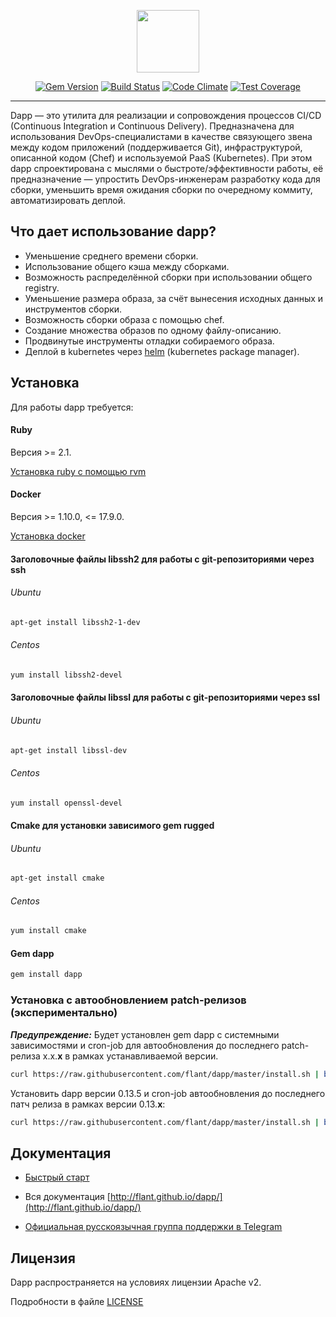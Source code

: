 <p align="center">
  <img src="https://github.com/flant/dapp/raw/master/logo.png" style="max-height:100%;" height="100">
</p>
<p align="center">
  <a href="https://badge.fury.io/rb/dapp"><img alt="Gem Version" src="https://badge.fury.io/rb/dapp.svg" style="max-width:100%;"></a>
  <a href="https://travis-ci.org/flant/dapp"><img alt="Build Status" src="https://travis-ci.org/flant/dapp.svg" style="max-width:100%;"></a>
  <a href="https://codeclimate.com/github/flant/dapp"><img alt="Code Climate" src="https://codeclimate.com/github/flant/dapp/badges/gpa.svg" style="max-width:100%;"></a>
  <a href="https://codeclimate.com/github/flant/dapp/coverage"><img alt="Test Coverage" src="https://codeclimate.com/github/flant/dapp/badges/coverage.svg" style="max-width:100%;"></a>
</p>

___

Dapp — это утилита для реализации и сопровождения процессов CI/CD (Continuous Integration и Continuous Delivery). Предназначена для использования DevOps-специалистами в качестве связующего звена между кодом приложений (поддерживается Git), инфраструктурой, описанной кодом (Chef) и используемой PaaS (Kubernetes).  При этом dapp спроектирована с мыслями о быстроте/эффективности работы, её предназначение — упростить DevOps-инженерам разработку кода для сборки, уменьшить время ожидания сборки по очередному коммиту, автоматизировать деплой.


## Что дает использование dapp?

* Уменьшение среднего времени сборки.
* Использование общего кэша между сборками.
* Возможность распределённой сборки при использовании общего registry.
* Уменьшение размера образа, за счёт вынесения исходных данных и инструментов сборки.
* Возможность сборки образа с помощью chef.
* Создание множества образов по одному файлу-описанию.
* Продвинутые инструменты отладки собираемого образа.
* Деплой в kubernetes через [helm](https://helm.sh/) (kubernetes package manager).


## Установка

Для работы dapp требуется:

#### Ruby

Версия >= 2.1.

[Установка ruby с помощью rvm](https://rvm.io/rvm/install)

#### Docker

Версия >= 1.10.0, <= 17.9.0.

[Установка docker](https://docs.docker.com/engine/installation/)

#### Заголовочные файлы libssh2 для работы с git-репозиториями через ssh

###### Ubuntu

```bash
apt-get install libssh2-1-dev
```

###### Centos

```bash
yum install libssh2-devel
```

#### Заголовочные файлы libssl для работы с git-репозиториями через ssl

###### Ubuntu

```bash
apt-get install libssl-dev
```

###### Centos

```bash
yum install openssl-devel
```

#### Cmake для установки зависимого gem rugged

###### Ubuntu

```bash
apt-get install cmake
```

###### Centos

```bash
yum install cmake
```

#### Gem dapp

```bash
gem install dapp
```

### Установка с автообновлением patch-релизов (экспериментально)

***Предупреждение:*** Будет установлен gem dapp с системными зависимостями и cron-job для автообновления до последнего patch-релиза x.x.**x** в рамках устанавливаемой версии.

```bash
curl https://raw.githubusercontent.com/flant/dapp/master/install.sh | bash
```

Установить dapp версии 0.13.5 и cron-job автообновления до последнего патч релиза в рамках версии 0.13.**x**:

```bash
curl https://raw.githubusercontent.com/flant/dapp/master/install.sh | bash -s 0.13.5
```

## Документация

* [Быстрый старт](http://flant.github.io/dapp/get_started.html)

* Вся документация [http://flant.github.io/dapp/](http://flant.github.io/dapp/)

* [Официальная русскоязычная группа поддержки в Telegram](https://t.me/dapp_ru)


## Лицензия

Dapp распространяется на условиях лицензии Apache v2.

Подробности в файле [LICENSE](https://github.com/flant/dapp/blob/master/LICENSE)
